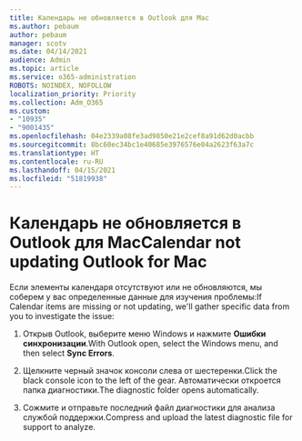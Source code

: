```yaml
---
title: Календарь не обновляется в Outlook для Mac
ms.author: pebaum
author: pebaum
manager: scotv
ms.date: 04/14/2021
audience: Admin
ms.topic: article
ms.service: o365-administration
ROBOTS: NOINDEX, NOFOLLOW
localization_priority: Priority
ms.collection: Adm_O365
ms.custom:
- "10935"
- "9001435"
ms.openlocfilehash: 04e2339a08fe3ad9850e21e2cef8a91d62d0acbb
ms.sourcegitcommit: 8bc60ec34bc1e40685e3976576e04a2623f63a7c
ms.translationtype: HT
ms.contentlocale: ru-RU
ms.lasthandoff: 04/15/2021
ms.locfileid: "51819938"
---
```

# <a name="calendar-not-updating-outlook-for-mac"></a><span data-ttu-id="c71ad-102">Календарь не обновляется в Outlook для Mac</span><span class="sxs-lookup"><span data-stu-id="c71ad-102">Calendar not updating Outlook for Mac</span></span>

<span data-ttu-id="c71ad-103">Если элементы календаря отсутствуют или не обновляются, мы соберем у вас определенные данные для изучения проблемы:</span><span class="sxs-lookup"><span data-stu-id="c71ad-103">If Calendar items are missing or not updating, we'll gather specific data from you to investigate the issue:</span></span>

1. <span data-ttu-id="c71ad-104">Открыв Outlook, выберите меню Windows и нажмите **Ошибки синхронизации**.</span><span class="sxs-lookup"><span data-stu-id="c71ad-104">With Outlook open, select the Windows menu, and then select **Sync Errors**.</span></span>

1. <span data-ttu-id="c71ad-105">Щелкните черный значок консоли слева от шестеренки.</span><span class="sxs-lookup"><span data-stu-id="c71ad-105">Click the black console icon to the left of the gear.</span></span> <span data-ttu-id="c71ad-106">Автоматически откроется папка диагностики.</span><span class="sxs-lookup"><span data-stu-id="c71ad-106">The diagnostic folder opens automatically.</span></span>

1. <span data-ttu-id="c71ad-107">Сожмите и отправьте последний файл диагностики для анализа службой поддержки.</span><span class="sxs-lookup"><span data-stu-id="c71ad-107">Compress and upload the latest diagnostic file for support to analyze.</span></span>